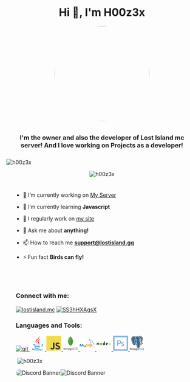 <h1 align="center">Hi 👋, I'm H00z3x</h1>
<img src="https://avatars.githubusercontent.com/u/88270748?v=4" style="height:250px;width:250px;border-radius: 50%; display: block;margin: 0 auto; margin-bottom: 20px">
<h3 align="center" style="padding: 10px;">I'm the owner and also the developer of Lost Island mc server! And I love working on Projects as a developer!</h3>

<p align="left"> <img src="https://komarev.com/ghpvc/?username=h00z3x&label=Profile%20views&color=0e75b6&style=flat" alt="h00z3x" /> </p>

<p align="center"> <img src="https://github-profile-trophy.vercel.app/?username=h00z3x&theme=onedark" alt="h00z3x" /> </p>
<div style="padding: 10px;margin:10px">

- 🔭 I’m currently working on [My Server](https://dsc.gg/lostislandmc)

- 🌱 I’m currently learning **Javascript**

- 📝 I regularly work on [my site](https://lostisland.gq)

- 💬 Ask me about **anything!**

- 📫 How to reach me **support@lostisland.gq**

- ⚡ Fun fact **Birds can fly!**

</div>
<div style="padding: 20px;margin:5px;">
<h3 align="left">Connect with me:</h3>
<p align="left">
<a href="https://instagram.com/lostisland.mc" target="blank"><img align="center" src="https://raw.githubusercontent.com/rahuldkjain/github-profile-readme-generator/master/src/images/icons/Social/instagram.svg" alt="lostisland.mc" height="30" width="40" /></a>
<a href="https://discord.gg/SS3hHXAgsX" target="blank"><img align="center" src="https://raw.githubusercontent.com/rahuldkjain/github-profile-readme-generator/master/src/images/icons/Social/discord.svg" alt="SS3hHXAgsX" height="30" width="40" /></a>
</p>

<h3 align="left">Languages and Tools:</h3>
<p align="left"> <a href="https://git-scm.com/" target="_blank" rel="noreferrer"> <img src="https://www.vectorlogo.zone/logos/git-scm/git-scm-icon.svg" alt="git" width="40" height="40"/> </a> <a href="https://www.java.com" target="_blank" rel="noreferrer"> <img src="https://raw.githubusercontent.com/devicons/devicon/master/icons/java/java-original.svg" alt="java" width="40" height="40"/> </a> <a href="https://developer.mozilla.org/en-US/docs/Web/JavaScript" target="_blank" rel="noreferrer"> <img src="https://raw.githubusercontent.com/devicons/devicon/master/icons/javascript/javascript-original.svg" alt="javascript" width="40" height="40"/> </a> <a href="https://www.mongodb.com/" target="_blank" rel="noreferrer"> <img src="https://raw.githubusercontent.com/devicons/devicon/master/icons/mongodb/mongodb-original-wordmark.svg" alt="mongodb" width="40" height="40"/> </a> <a href="https://www.mysql.com/" target="_blank" rel="noreferrer"> <img src="https://raw.githubusercontent.com/devicons/devicon/master/icons/mysql/mysql-original-wordmark.svg" alt="mysql" width="40" height="40"/> </a> <a href="https://nodejs.org" target="_blank" rel="noreferrer"> <img src="https://raw.githubusercontent.com/devicons/devicon/master/icons/nodejs/nodejs-original-wordmark.svg" alt="nodejs" width="40" height="40"/> </a> <a href="https://www.photoshop.com/en" target="_blank" rel="noreferrer"> <img src="https://raw.githubusercontent.com/devicons/devicon/master/icons/photoshop/photoshop-line.svg" alt="photoshop" width="40" height="40"/> </a> <a href="https://www.postgresql.org" target="_blank" rel="noreferrer"> <img src="https://raw.githubusercontent.com/devicons/devicon/master/icons/postgresql/postgresql-original-wordmark.svg" alt="postgresql" width="40" height="40"/> </a> </p>

<p>&nbsp;<img align="center" src="https://github-readme-stats.vercel.app/api?username=h00z3x&show_icons=true&theme=cobalt&locale=en" alt="h00z3x" /></p>
<div class="row" style="display: table; clear: both;">
        <div class="col" style="width: 50%; float: left;">
        <img src="https://discordapp.com/api/guilds/1015701743583113247/widget.png?style=banner2" alt="Discord Banner" style="border-radius: 10px 0 0 10px" />
        </div>
    <div class="col" style="width: 50%; float: left;">
        <img src="https://discord-readme-badge.vercel.app/api?id=457837032346091531" alt="Discord Banner" style="border-radius: 0 10px 10px 0"/>
    </div></div>

